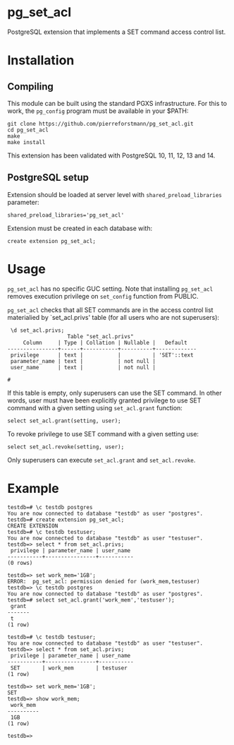 # pg_set_acl
PostgreSQL extension that implements a SET command access control list.
# Installation

## Compiling

This module can be built using the standard PGXS infrastructure. For this to work, the `pg_config` program must be available in your $PATH:

```
git clone https://github.com/pierreforstmann/pg_set_acl.git
cd pg_set_acl
make
make install
```

This extension has been validated with PostgreSQL 10, 11, 12, 13 and 14.

## PostgreSQL setup

Extension should be loaded at server level with `shared_preload_libraries` parameter:
```
shared_preload_libraries='pg_set_acl'
```
Extension must be created in each database with:
```
create extension pg_set_acl;
```

# Usage

`pg_set_acl` has no specific GUC setting.
Note that installing `pg_set_acl` removes execution privilege on `set_config` function from PUBLIC.

`pg_set_acl` checks that all SET commands are in the access control list materialied by `set_acl.privs' table (for all users who are not superusers):

```
 \d set_acl.privs;
                   Table "set_acl.privs"
     Column     | Type | Collation | Nullable |   Default   
----------------+------+-----------+----------+-------------
 privilege      | text |           |          | 'SET'::text
 parameter_name | text |           | not null | 
 user_name      | text |           | not null | 

# 
```
If this table is empty, only superusers can use the SET command. In other words, user must have been explicitly granted privilege to  use SET command with a given setting using `set_acl.grant` function:
```
select set_acl.grant(setting, user);
```
To revoke privilege to use SET command with a given setting use:
```
select set_acl.revoke(setting, user);
```
Only superusers can execute `set_acl.grant` and `set_acl.revoke`.

# Example
```
testdb=# \c testdb postgres
You are now connected to database "testdb" as user "postgres".
testdb=# create extension pg_set_acl;
CREATE EXTENSION
testdb=# \c testdb testuser;
You are now connected to database "testdb" as user "testuser".
testdb=> select * from set_acl.privs;
 privilege | parameter_name | user_name 
-----------+----------------+-----------
(0 rows)

testdb=> set work_mem='1GB';
ERROR:  pg_set_acl: permission denied for (work_mem,testuser)
testdb=> \c testdb postgres
You are now connected to database "testdb" as user "postgres".
testdb=# select set_acl.grant('work_mem','testuser');
 grant 
-------
 t
(1 row)

testdb=# \c testdb testuser;
You are now connected to database "testdb" as user "testuser".
testdb=> select * from set_acl.privs;
 privilege | parameter_name | user_name 
-----------+----------------+-----------
 SET       | work_mem       | testuser
(1 row)

testdb=> set work_mem='1GB';
SET
testdb=> show work_mem;
 work_mem 
----------
 1GB
(1 row)

testdb=> 
```
